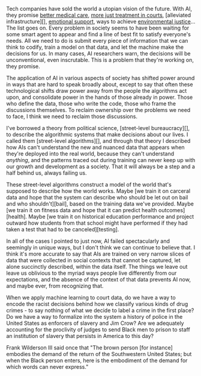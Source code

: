 Tech companies have sold the world a utopian vision of the future.
With AI, they promise [better medical care][], [more just treatment in courts][], [alleviated infrastructure][], [emotional support][], ways to achieve [environmental justice][]... The list goes on. Every problem in society seems to have been waiting for some smart agent to appear and find a line of best fit to satisfy everyone's needs. All we need to do is submit every piece of information that we can think to codify, train a model on that data, and let the machine make the decisions for us. In many cases, AI researchers warn, the decisions will be unconventional, even inscrutable. This is a problem that they're working on, they promise.

The application of AI in various aspects of society has shifted power around in ways that are hard to speak broadly about, except to say that often these technological shifts draw power away from the people the algorithms act upon, and consolidate power in the hands of those already in power. Those who define the data, those who write the code, those who frame the discussions themselves. To reclaim ownership over the problems we need to face, I think we need to reclaim those discussions.

I've borrowed a theory from political science, [street-level bureaucracy][], to describe the algorithmic systems that make decisions about our lives. I called them [street-level algorithms][], and through that theory I described how AIs can't understand the new and nuanced data that appears when they're deployed into the real world, because they can't understand *anything*, and the patterns traced out during training can never keep up with our growth and development as a society. That it will always be a step and a half behind us, always failing us.

These street-level algorithms construct a model of the world that's supposed to describe how the world works. Maybe [we train it on carceral data and hope that the system can describe who should be let out on bail and who shouldn't][bail], based on the training data we've provided. Maybe [we train it on fitness data and hope that it can predict health outcomes][health]. Maybe [we train it on historical education performance and project outward how students from that school might have performed if they had taken a test that had to be canceled][testing].

In all of the cases I pointed to just now, AI failed spectacularly and seemingly in unique ways, but I don't think we can continue to believe that. I think it's more accurate to say that AIs are trained on very narrow slices of data that were collected in social contexts that cannot be captured, let alone succinctly described, within the data itself. The things we leave out leave us oblivious to the myriad ways people live differently from our expectations, and the absence of the context of that data prevents AI now, and maybe ever, from recognizing that.

When we apply machine learning to court data, do we have a way to encode the racist decisions behind how we classify various kinds of drug crimes - to say nothing of what we decide to label a crime in the first place? Do we have a way to formalize into the system a history of police in the United States as enforcers of slavery and Jim Crow? Are we adequately accounting for the proclivity of judges to send Black men to prison to staff an institution of slavery that persists in America to this day?

Frank Wilderson III said once that "The brown person [for instance] embodies the demand of the return of the Southwestern United States; but when the Black person enters, here is the embodiment of the demand for which words can never express."







[better medical care]: #
[more just treatment in courts]: #
[various solutions to infrastructural congestion]: #
[better medical care]: #
[emotional support]: #
[environmental justice]: #